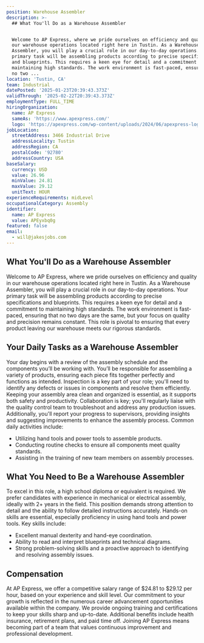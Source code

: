 ```yaml
---
position: Warehouse Assembler
description: >-
  ## What You'll Do as a Warehouse Assembler


  Welcome to AP Express, where we pride ourselves on efficiency and quality in
  our warehouse operations located right here in Tustin. As a Warehouse
  Assembler, you will play a crucial role in our day-to-day operations. Your
  primary task will be assembling products according to precise specifications
  and blueprints. This requires a keen eye for detail and a commitment to
  maintaining high standards. The work environment is fast-paced, ensuring that
  no two ...
location: 'Tustin, CA'
team: Industrial
datePosted: '2025-01-23T20:39:43.373Z'
validThrough: '2025-02-22T20:39:43.373Z'
employmentType: FULL_TIME
hiringOrganization:
  name: AP Express
  sameAs: 'https://www.apexpress.com/'
  logo: 'https://apexpress.com/wp-content/uploads/2024/06/apexpress-logo-270px.png'
jobLocation:
  streetAddress: 3466 Industrial Drive
  addressLocality: Tustin
  addressRegion: CA
  postalCode: '92780'
  addressCountry: USA
baseSalary:
  currency: USD
  value: 26.96
  minValue: 24.81
  maxValue: 29.12
  unitText: HOUR
experienceRequirements: midLevel
occupationalCategory: Assembly
identifier:
  name: AP Express
  value: APEyxbq0g
featured: false
email:
  - will@jakesjobs.com
---
```




## What You'll Do as a Warehouse Assembler

Welcome to AP Express, where we pride ourselves on efficiency and quality in our warehouse operations located right here in Tustin. As a Warehouse Assembler, you will play a crucial role in our day-to-day operations. Your primary task will be assembling products according to precise specifications and blueprints. This requires a keen eye for detail and a commitment to maintaining high standards. The work environment is fast-paced, ensuring that no two days are the same, but your focus on quality and precision remains constant. This role is pivotal to ensuring that every product leaving our warehouse meets our rigorous standards.

## Your Daily Tasks as a Warehouse Assembler

Your day begins with a review of the assembly schedule and the components you’ll be working with. You’ll be responsible for assembling a variety of products, ensuring each piece fits together perfectly and functions as intended. Inspection is a key part of your role; you'll need to identify any defects or issues in components and resolve them efficiently. Keeping your assembly area clean and organized is essential, as it supports both safety and productivity. Collaboration is key; you'll regularly liaise with the quality control team to troubleshoot and address any production issues. Additionally, you'll report your progress to supervisors, providing insights and suggesting improvements to enhance the assembly process. Common daily activities include:

- Utilizing hand tools and power tools to assemble products.
- Conducting routine checks to ensure all components meet quality standards.
- Assisting in the training of new team members on assembly processes.

## What You Need to Be a Warehouse Assembler

To excel in this role, a high school diploma or equivalent is required. We prefer candidates with experience in mechanical or electrical assembly, ideally with 2+ years in the field. This position demands strong attention to detail and the ability to follow detailed instructions accurately. Hands-on skills are essential, especially proficiency in using hand tools and power tools. Key skills include:

- Excellent manual dexterity and hand-eye coordination.
- Ability to read and interpret blueprints and technical diagrams.
- Strong problem-solving skills and a proactive approach to identifying and resolving assembly issues.

## Compensation

At AP Express, we offer a competitive salary range of $24.81 to $29.12 per hour, based on your experience and skill level. Our commitment to your growth is reflected in the numerous career advancement opportunities available within the company. We provide ongoing training and certifications to keep your skills sharp and up-to-date. Additional benefits include health insurance, retirement plans, and paid time off. Joining AP Express means becoming part of a team that values continuous improvement and professional development.
